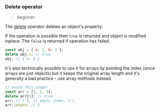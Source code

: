 ### Delete operator

> beginner

The [delete](https://developer.mozilla.org/en-US/docs/Web/JavaScript/Reference/Operators/delete) operator deletes an object's property.

If the operation is possible then `true` is returned and object is modified inplace. The `false` is returned if operation has failed.

```js
const obj = { a: 1, b: 2 };
delete obj.a; // true
obj; // { b: 2 }
```

It's also technically possible to use it for arrays by pointing the index (since arrays are just objects) but it keeps the original array length and it's generally a bad practice - use array methods instead.

```js
// avoid this usage!
const arr = [1, 2, 3];
delete arr[1]; // true
arr; // [ 1, <1 empty item>, 3 ]
arr.length; // 3
```
